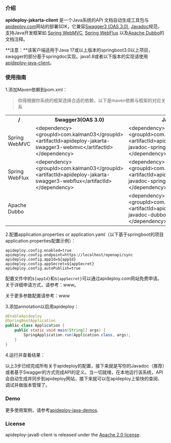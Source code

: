 ### 介绍

**apideploy-jakarta-client** 是一个Java系统的API 文档自动生成工具包与[apideploy.com](https://www.apideploy.com)网站的部署SDK，它兼容[Swagger3 (OAS 3.0)](https://swagger.io/specification/v3/), [Javadoc](https://zh.wikipedia.org/wiki/Javadoc)规范，支持Java开发框架如 [Spring WebMVC](https://docs.spring.io/spring-framework/reference/web/webmvc.html), [Spring WebFlux](https://docs.spring.io/spring-framework/reference/web/webflux.html) 以及[Apache Dubbo](https://cn.dubbo.apache.org/zh-cn/)的文档注释。

**注意：**该客户端适用于Java 17或以上版本的springboot3.0以上项目，swagger的部分基于springdoc实现。java1.8或者以下版本的实现请使用[apideploy-java-client](https://github.com/apideploy-team/apideploy-java-client)。

### 使用指南

1.添加Maven依赖到pom.xml：

> 你得根据你系统的框架选择合适的依赖，以下是maven依赖与框架的对应关系

<table style="overflow-x: auto;width: 100%;border-collapse;">
    <tr>
        <th>/</th>
        <th>Swagger3(OAS 3.0)</th>
        <th>Javadoc</th>
    </tr>
    <tr>
        <td>Spring WebMVC</td>
        <td>&lt;dependency&gt; &lt;groupId&gt;com.kalman03&lt;/groupId&gt; &lt;artifactId&gt;apideploy-jakarta-swagger3-webmvc&lt;/artifactId&gt; &lt;/dependency&gt;</td>
        <td>&lt;dependency&gt; &lt;groupId&gt;com.kalman03&lt;/groupId&gt; &lt;artifactId&gt;apideploy-jakarta-javadoc-springweb&lt;/artifactId&gt; &lt;/dependency&gt;</td>
    </tr>
    <tr>
        <td>Spring WebFlux</td>
        <td>&lt;dependency&gt; &lt;groupId&gt;com.kalman03&lt;/groupId&gt; &lt;artifactId&gt;apideploy-jakarta-swagger3-webflux&lt;/artifactId&gt; &lt;/dependency&gt;</td>
        <td>&lt;dependency&gt; &lt;groupId&gt;com.kalman03&lt;/groupId&gt; &lt;artifactId&gt;apideploy-jakarta-javadoc-springweb&lt;/artifactId&gt; &lt;/dependency&gt;</td>
    </tr>
    <tr>
        <td>Apache Dubbo</td>
        <td></td>
        <td>&lt;dependency&gt; &lt;groupId&gt;com.kalman03&lt;/groupId&gt; &lt;artifactId&gt;apideploy-jakarta-javadoc-dubbo&lt;/artifactId&gt; &lt;/dependency&gt;</td>
    </tr>
</table>



2.配置application.properties or application.yaml（以下基于springboot的项目application.properties配置示例）：

```properties
apideploy.config.enabled=true
apideploy.config.endpoint=https://localhost/openapi/sync
apideploy.config.appId=${appId}
apideploy.config.appSecret=${appSecret}
apideploy.config.autoPublish=true
```

配置文件中的`${appId}`和`${appSecret}`可以通过apideploy.com网站免费申请。关于详细申请方式，请参考：www。

关于更多参数配置请参考：www

3.添加annotation以启用apideploy：

```java
@EnableApideploy
@SpringBootApplication
public class Application {
    public static void main(String[] args) {
        SpringApplication.run(Application.class, args);
    }
}
```

4.运行并查看结果：

以上3步已经完成所有关于apideploy的配置，接下来就是写你的Javadoc（推荐）或者基于Swagger的方式完成API的定义。当一切就绪，在本地运行该系统，API会自动生成并同步到apideploy网站，接下来就可以在apideploy上愉快的查阅、调试并做版本管理了。

### Demo

更多使用案例，请参考[apideploy-java-demos](https://github.com/apideploy-team/apideploy-java-demos).

### License

apideploy-java8-client is released under the [Apache 2.0 license](http://www.apache.org/licenses/LICENSE-2.0).

